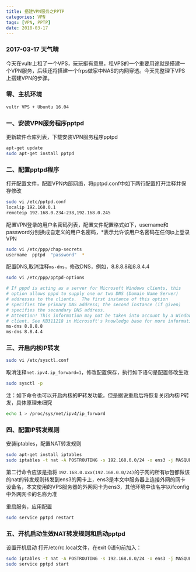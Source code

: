 ```yaml
---
title: 搭建VPN服务之PPTP
categories: VPN
tags: [VPN, PPTP]
date: 2018-03-17
---
```


### 2017-03-17 天气晴

今天在vultr上租了一个VPS，玩玩挺有意思，租VPS的一个重要用途就是搭建一个VPN服务，后续还将搭建一个frps做家中NAS的内网穿透。今天先整理下VPS上搭建VPN的步骤。

### 零、主机环境

```bash
vultr VPS + Ubuntu 16.04
```

### 一、安装VPN服务程序pptpd

更新软件仓库列表，下载安装VPN服务程序pptpd

```bash
apt-get update
sudo apt-get install pptpd
```

### 二、配置pptpd程序

打开配置文件，配置VPN内部网络，将pptpd.conf中如下两行配置打开注释并保存修改

```bash
sudo vi /etc/pptpd.conf
localip 192.168.0.1
remoteip 192.168.0.234-238,192.168.0.245
```

配置VPN登录的用户名密码列表，配置文件配置格式如下，username和password分别换成自定义的用户名密码，*表示允许该用户名密码在任何ip上登录VPN

```bash
sudo vi /etc/ppp/chap-secrets
username  pptpd  "password"  *
```

配置DNS,取消注释`ms-dns`，修改DNS，例如，8.8.8.8和8.8.4.4

```bash
sudo vi /etc/ppp/pptpd-options
```

```bash
# If pppd is acting as a server for Microsoft Windows clients, this
# option allows pppd to supply one or two DNS (Domain Name Server)
# addresses to the clients.  The first instance of this option
# specifies the primary DNS address; the second instance (if given)
# specifies the secondary DNS address.
# Attention! This information may not be taken into account by a Windows
# client. See KB311218 in Microsoft's knowledge base for more information.
ms-dns 8.8.8.8
ms-dns 8.8.4.4
```

### 三、开启内核IP转发

```bash
sudo vi /etc/sysctl.conf
```

取消注释`net.ipv4.ip_forward=1`，修改配置保存，执行如下语句是配置修改生效

```bash
sudo sysctl -p
```

注：如下命令也可以开启内核的IP转发功能，但是据说重启后将恢复关闭内核IP转发，具体原理未细究

```bash
echo 1 > /proc/sys/net/ipv4/ip_forward
```

### 四、配置IP转发规则

安装iptables，配置NAT转发规则

```bash
sudo apt-get install iptables
sudo iptables -t nat -A POSTROUTING -s 192.168.0.0/24 -o ens3 -j MASQUERADE
```

第二行命令应该是指将 `192.168.0.xxx(192.168.0.0/24)`的子网的所有ip包都做该的nat的转发规则转发到ens3的网卡上，ens3是本文中服务器上连接外网的网卡设备名，本文使用的VPS服务器的外网网卡为ens3，其他环境中该名字以ifconfig中外网网卡的名称为准

重启服务，应用配置

```bash
sudo service pptpd restart
```

### 五、开机启动生效NAT转发规则和启动pptpd

设置开机启动
打开/etc/rc.local文件，在exit 0语句前加入：

```bash
sudo iptables -t nat -A POSTROUTING -s 192.168.0.0/24 -o ens3 -j MASQUERADE
sudo service pptpd start
```
